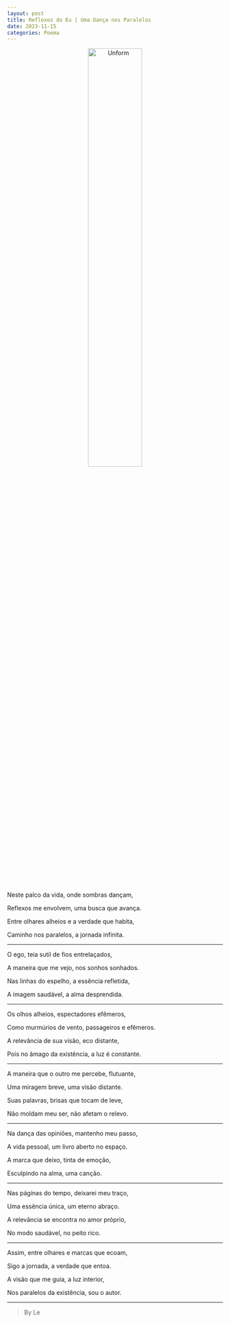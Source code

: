 ```yaml
---
layout: post
title: Reflexos do Eu | Uma Dança nos Paralelos
date: 2023-11-15
categories: Poema
---
```


<p align="center">
<img src="{{ site.baseurl }}/images/2023-11-16-Reflexos-do-Eu--Uma-Danca-nos-Paralelos.png" 
height="50%" width="50%" alt="Unform" />
</p>

Neste palco da vida, onde sombras dançam, 

Reflexos me envolvem, uma busca que avança. 

Entre olhares alheios e a verdade que habita, 

Caminho nos paralelos, a jornada infinita. 

---

O ego, teia sutil de fios entrelaçados, 

A maneira que me vejo, nos sonhos sonhados. 

Nas linhas do espelho, a essência refletida, 

A imagem saudável, a alma desprendida. 

---

Os olhos alheios, espectadores efêmeros, 

Como murmúrios de vento, passageiros e efêmeros. 

A relevância de sua visão, eco distante, 

Pois no âmago da existência, a luz é constante. 

---

A maneira que o outro me percebe, flutuante, 

Uma miragem breve, uma visão distante. 

Suas palavras, brisas que tocam de leve, 

Não moldam meu ser, não afetam o relevo. 

---

Na dança das opiniões, mantenho meu passo, 

A vida pessoal, um livro aberto no espaço. 

A marca que deixo, tinta de emoção, 

Esculpindo na alma, uma canção. 

--- 

Nas páginas do tempo, deixarei meu traço, 

Uma essência única, um eterno abraço. 

A relevância se encontra no amor próprio, 

No modo saudável, no peito rico. 

---

Assim, entre olhares e marcas que ecoam, 

Sigo a jornada, a verdade que entoa. 

A visão que me guia, a luz interior, 

Nos paralelos da existência, sou o autor.

---

> By Le